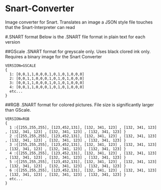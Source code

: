 # Snart-Converter
Image converter for Snart. Translates an image a JSON style file touches that the Snart-Interpreter can read

#.SNART format
Below is the .SNART file format in plain text for each version

##GScale
.SNART format for greyscale only. Uses black clored ink only. Requires a binary image for the Snart Converter

```
VERSION=GSCALE
{
  1: [0,0,1,1,0,0,0,1,0,1,0,1,0,0,0]
  2: [0,0,1,1,0,0,0,1,0,1,0,1,0,0,0]
  3: [0,0,1,1,0,0,0,1,0,1,0,1,0,0,0]
  4: [0,0,1,1,0,0,0,1,0,1,0,1,0,0,0]
  etc...
}
```

##RGB
.SNART format for colored pictures. File size is significantly larger than GScale. 

```
VERSION=RGB
{
  1 :{[255,255,255], [123,452,131], [132, 341, 123] , [132, 341, 123] , [132, 341, 123] , [132, 341, 123] , [132, 341, 123] }
  2 :{[255,255,255], [123,452,131], [132, 341, 123] , [132, 341, 123] , [132, 341, 123] , [132, 341, 123] , [132, 341, 123] }
  3 :{[255,255,255], [123,452,131], [132, 341, 123] , [132, 341, 123] , [132, 341, 123] , [132, 341, 123] , [132, 341, 123] }
  4 :{[255,255,255], [123,452,131], [132, 341, 123] , [132, 341, 123] , [132, 341, 123] , [132, 341, 123] , [132, 341, 123] }
  5 :{[255,255,255], [123,452,131], [132, 341, 123] , [132, 341, 123] , [132, 341, 123] , [132, 341, 123] , [132, 341, 123] }
  6 :{[255,255,255], [123,452,131], [132, 341, 123] , [132, 341, 123] , [132, 341, 123] , [132, 341, 123] , [132, 341, 123] }
  etc...
}
```

